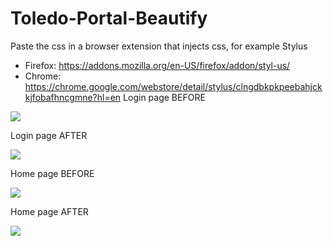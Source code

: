 # Toledo-Portal-Beautify

Paste the css in a browser extension that injects css, for example Stylus 
  - Firefox: https://addons.mozilla.org/en-US/firefox/addon/styl-us/
  - Chrome: https://chrome.google.com/webstore/detail/stylus/clngdbkpkpeebahjckkjfobafhncgmne?hl=en
Login page BEFORE

![](https://github.com/yannicfreson/Toledo-Portal-Beautify/blob/main/res/login_before.png?raw=true)

Login page AFTER

![](https://github.com/yannicfreson/Toledo-Portal-Beautify/blob/main/res/login_after.png?raw=true)

Home page BEFORE

![](https://github.com/yannicfreson/Toledo-Portal-Beautify/blob/main/res/home_before.png?raw=true)

Home page AFTER

![](https://github.com/yannicfreson/Toledo-Portal-Beautify/blob/main/res/home_before.png?raw=true)
